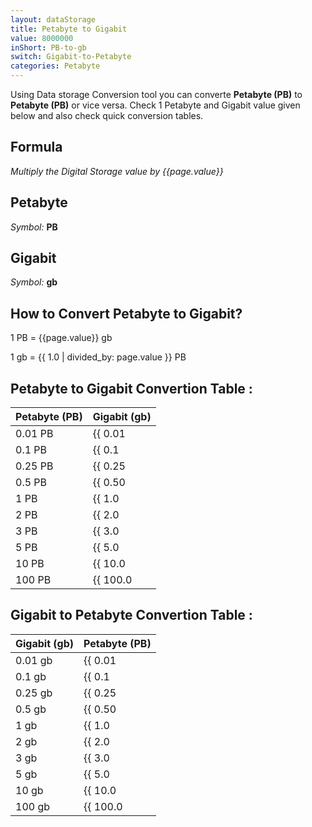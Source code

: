 ```yaml
---
layout: dataStorage
title: Petabyte to Gigabit
value: 8000000
inShort: PB-to-gb
switch: Gigabit-to-Petabyte
categories: Petabyte
---
```


Using Data storage Conversion tool you can converte **Petabyte (PB)** to **Petabyte (PB)** or vice versa. Check 1 Petabyte and Gigabit value given below and also check quick conversion tables.

## Formula
*Multiply the Digital Storage value by {{page.value}}*

## Petabyte
*Symbol:* **PB**

## Gigabit
*Symbol:* **gb**

## How to Convert Petabyte to Gigabit?

1 PB = {{page.value}} gb

1 gb = {{ 1.0 | divided_by: page.value }} PB


## Petabyte to Gigabit Convertion Table :

| Petabyte (PB) | Gigabit (gb) |
| ---- | ---- |
| 0.01 PB | {{ 0.01 | times: page.value | round: 12 }} gb |
| 0.1 PB | {{ 0.1 | times: page.value | round: 12 }} gb |
| 0.25 PB | {{ 0.25 | times: page.value | round: 12 }} gb |
| 0.5 PB | {{ 0.50 | times: page.value | round: 12 }} gb |
| 1 PB | {{ 1.0 | times: page.value | round: 12 }} gb |
| 2 PB | {{ 2.0 | times: page.value | round: 12 }} gb |
| 3 PB | {{ 3.0 | times: page.value | round: 12 }} gb |
| 5 PB | {{ 5.0 | times: page.value | round: 12 }} gb |
| 10 PB | {{ 10.0 | times: page.value | round: 12 }} gb |
| 100 PB | {{ 100.0 | times: page.value | round: 12 }} gb |

## Gigabit to Petabyte Convertion Table :

| Gigabit (gb) | Petabyte (PB) |
| ---- | ---- |
| 0.01 gb | {{ 0.01 | divided_by: page.value | round: 12 }} PB |
| 0.1 gb | {{ 0.1 | divided_by: page.value | round: 12 }} PB |
| 0.25 gb | {{ 0.25 | divided_by: page.value | round: 12 }} PB |
| 0.5 gb | {{ 0.50 | divided_by: page.value | round: 12 }} PB |
| 1 gb | {{ 1.0 | divided_by: page.value | round: 12 }} PB |
| 2 gb | {{ 2.0 | divided_by: page.value | round: 12 }} PB |
| 3 gb | {{ 3.0 | divided_by: page.value | round: 12 }} PB |
| 5 gb | {{ 5.0 | divided_by: page.value | round: 12 }} PB |
| 10 gb | {{ 10.0 | divided_by: page.value | round: 12 }} PB |
| 100 gb | {{ 100.0 | divided_by: page.value | round: 12 }} PB |


<script>
document.getElementById('selectInput')[20].selected = true
document.getElementById('selectOutput')[10].selected = true
</script>
